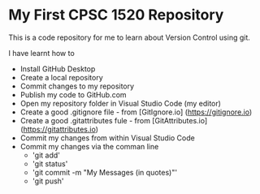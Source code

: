 # My First CPSC 1520 Repository

This is a code repository for me to learn about Version Control using git.

I have learnt how to

- Install GitHub Desktop
- Create a local repository
- Commit changes to my repository
- Publish my code to GitHub.com
- Open my repository folder in Visual Studio Code (my editor)
- Create a good .gitignore file - from [GitIgnore.io] 
(https://gitignore.io)
- Create a good .gitattributes fule - from [GitAttributes.io]
(https://gitattributes.io)
- Commit my changes from within Visual Studio Code
- Commit my changes via the comman line
    - 'git add'
    - 'git status'
    - 'git commit -m "My Messages (in quotes)"'
    - 'git push'
